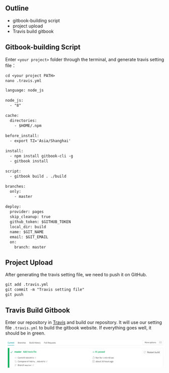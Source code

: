 ## Outline
* gitbook-building script
* project upload
* Travis build gitbook

## Gitbook-building Script
Enter `<your project>` folder through the terminal, and generate travis setting file：
```
cd <your project PATH>
nano .travis.yml
```
```
language: node_js

node_js:
  - "8"

cache:
  directories:
    - $HOME/.npm

before_install:
  - export TZ='Asia/Shanghai'

install:
  - npm install gitbook-cli -g
  - gitbook install

script:
  - gitbook build . ./build

branches:
  only:
    - master

deploy:
  provider: pages
  skip_cleanup: true
  github_token: $GITHUB_TOKEN
  local_dir: build
  name: $GIT_NAME
  email: $GIT_EMAIL
  on:
    branch: master
```

## Project Upload
After generating the travis setting file, we need to push it on GitHub.
```
git add .travis.yml
git commit -m "Travis setting file"
git push
```

## Travis Build Gitbook
Enter our repository in [Travis](https://travis-ci.org/) and build our repository.
It will use our setting file `.travis.yml` to build the gitbook website.
If everything goes well, it should be in green.

![Travis-Build-01](/assets/Travis-Build-01.jpg)
